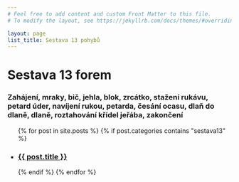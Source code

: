 ```yaml
---
# Feel free to add content and custom Front Matter to this file.
# To modify the layout, see https://jekyllrb.com/docs/themes/#overriding-theme-defaults

layout: page
list_title: Sestava 13 pohybů
---
```


# Sestava 13 forem

### Zahájení, mraky, bič, jehla, blok, zrcátko, stažení rukávu, petard úder, navíjení rukou, petarda, česání ocasu, dlaň do dlaně, dlaně, roztahování křídel jeřába, zakončení



<ul>
  {% for post in site.posts %}
    {% if post.categories contains "sestava13" %}
      <li><h3><a href="{{ site.baseurl }}{{ post.url }}">{{ post.title }}</a></h3></li>
    {% endif %}
  {% endfor %}
</ul>


